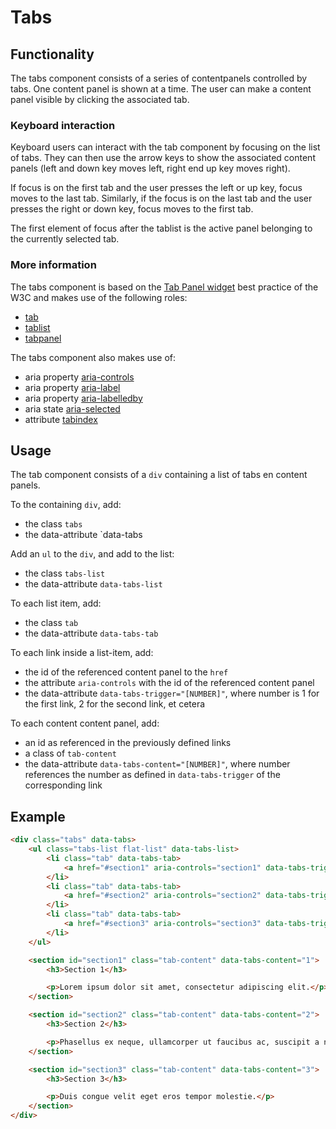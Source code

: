 # Tabs

## Functionality

The tabs component consists of a series of contentpanels controlled by tabs. One content panel is shown at a time. The user can make a content panel visible by clicking the associated tab.

### Keyboard interaction

Keyboard users can interact with the tab component by focusing on the list of tabs. They can then use the arrow keys to show the associated content panels (left and down key moves left, right end up key moves right).

If focus is on the first tab and the user presses the left or up key, focus moves to the last tab. Similarly, if the focus is on the last tab and the user presses the right or down key, focus moves to the first tab.

The first element of focus after the tablist is the active panel belonging to the currently selected tab.

### More information

The tabs component is based on the [Tab Panel widget](https://www.w3.org/TR/wai-aria-practices/#tabpanel) best practice of the W3C and makes use of the following roles:

- [tab](https://www.w3.org/TR/wai-aria/roles#tab)
- [tablist](https://www.w3.org/TR/wai-aria/roles#tablist)
- [tabpanel](https://www.w3.org/TR/wai-aria/roles#tabpanel)

The tabs component also makes use of:

- aria property [aria-controls](https://www.w3.org/TR/wai-aria-1.1/#aria-controls)
- aria property [aria-label](https://www.w3.org/TR/wai-aria-1.1/#aria-label)
- aria property [aria-labelledby](https://www.w3.org/TR/wai-aria-1.1/#aria-labelledby)
- aria state [aria-selected](https://www.w3.org/TR/wai-aria-1.1/#aria-selected)
- attribute [tabindex](https://www.w3.org/TR/html5/editing.html#attr-tabindex)

## Usage

The tab component consists of a `div` containing a list of tabs en content panels. 

To the containing `div`, add:

- the class `tabs`
- the data-attribute `data-tabs

Add an `ul` to the `div`, and add to the list:

- the class `tabs-list`
- the data-attribute `data-tabs-list`

To each list item, add:

- the class `tab`
- the data-attribute `data-tabs-tab`

To each link inside a list-item, add:

- the id of the referenced content panel to the `href`
- the attribute `aria-controls` with the id of the referenced content panel
- the data-attribute `data-tabs-trigger="[NUMBER]"`, where number is 1 for the first link, 2 for the second link, et cetera

To each content content panel, add:

- an id as referenced in the previously defined links
- a class of `tab-content`
- the data-attribute `data-tabs-content="[NUMBER]"`, where number references the number as defined in `data-tabs-trigger` of the corresponding link

## Example

```html
<div class="tabs" data-tabs>
	<ul class="tabs-list flat-list" data-tabs-list>
		<li class="tab" data-tabs-tab>
			<a href="#section1" aria-controls="section1" data-tabs-trigger="1">Section 1</a>
		</li>
		<li class="tab" data-tabs-tab>
			<a href="#section2" aria-controls="section2" data-tabs-trigger="2">Section 2</a>
		</li>
		<li class="tab" data-tabs-tab>
			<a href="#section3" aria-controls="section3" data-tabs-trigger="3">Section 3</a>
		</li>
	</ul>

	<section id="section1" class="tab-content" data-tabs-content="1">
		<h3>Section 1</h3>

		<p>Lorem ipsum dolor sit amet, consectetur adipiscing elit.</p>
	</section>

	<section id="section2" class="tab-content" data-tabs-content="2">
		<h3>Section 2</h3>

		<p>Phasellus ex neque, ullamcorper ut faucibus ac, suscipit a nibh.</p>
	</section>

	<section id="section3" class="tab-content" data-tabs-content="3">
		<h3>Section 3</h3>

		<p>Duis congue velit eget eros tempor molestie.</p>
	</section>
</div>
```

